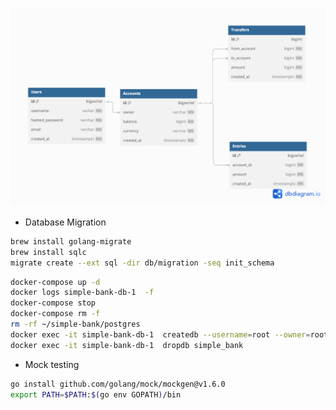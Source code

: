 ![alt text](simple-bank.png)

- Database Migration
  
```bash
brew install golang-migrate
brew install sqlc
migrate create --ext sql -dir db/migration -seq init_schema
```

```bash
docker-compose up -d
docker logs simple-bank-db-1  -f
docker-compose stop
docker-compose rm -f
rm -rf ~/simple-bank/postgres
docker exec -it simple-bank-db-1  createdb --username=root --owner=root simple_bank
docker exec -it simple-bank-db-1  dropdb simple_bank
```

- Mock testing
  
```bash
go install github.com/golang/mock/mockgen@v1.6.0
export PATH=$PATH:$(go env GOPATH)/bin
```


